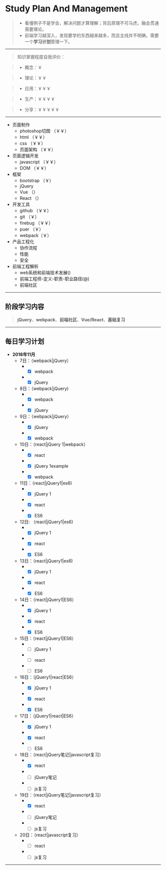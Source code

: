 # Study Plan And Management
>* 看懂例子不是学会，解决问题才算理解；背后原理不可马虎，融会贯通需要理论。
>* 前端学习越深入，发现要学的东西越来越多，而且主线并不明确，需要一个**学习计划**管理一下。

---

> 知识掌握程度自我评价：

>* 概念：￥

>* 理论：￥￥

>* 应用：￥￥￥

>* 生产：￥￥￥￥

>* 分享：￥￥￥￥￥

---

* 页面制作 
  - photoshop切图 （￥￥）
  - html （￥￥）
  - css （￥￥）
  - 页面架构 （￥￥）
* 页面逻辑开发 
  - javascript （￥￥）
  - DOM （￥￥）
* 框架 
  - bootstrap （￥）
  - jQuery
  - Vue （）
  - React （）
* 开发工具 
  - github （￥￥）
  - git （￥）
  - firebug （￥￥）
  - puer （￥）
  - webpack（￥）
* 产品工程化
  - 协作流程
  - 性能
  - 安全
* 前端工程解析
  - web系统和前端技术发展()
  - 前端工程师-定义-职责-职业路径(@)
  - 前端社区

---

## 阶段学习内容

> **jQuery**、**webpack**、**前端社区**、**Vue/React**、**基础复习**

---

## 每日学习计划
* **2018年11月**
  * 7日：（webpack|jQuery）
    - - [x] webpack
    - - [x] jQuery
  * 8日：（webpack|jQuery)
    - - [x] webpack
    - - [x] jQuery
  * 9日：（webpack|jQuery）
    - - [x] jQuery
    - - [x] webpack
  * 10日：（react|jQuery 1|webpack）
    - - [x] react
    - - [x] jQuery 1example
    - - [x] webpack
  * 11日：（react|jQuery1|es6)
    - - [x] jQuery 1
    - - [x] react
    - - [x] ES6
  * 12日: （react|jQuery1|es6)
    - - [x] jQuery 1  
    - - [x] react  
    - - [x] ES6
  * 13日：（react|jQuery1|es6)
    - - [x] jQuery 1 
    - - [x] react
    - - [x] ES6
  * 14日：（react|jQuery1|ES6）
    - - [x] jQuery 1
    - - [x] react
    - - [x] ES6
  * 15日：（react|jQuery1|ES6）
    - - [ ] jQuery 1
    - - [ ] react
    - - [ ] ES6 
  * 16日：（jQuery1|react|ES6）
    - - [x] jQuery 1 
    - - [x] react
    - - [x] ES6
  * 17日：（jQuery1|react|ES6）
    - - [x] jQuery 1
    - - [x] react
    - - [ ] ES6
  * 18日：（react|jQuery笔记|javascript复习）
    - - [x] react
    - - [ ] jQuery笔记
    - - [ ] js复习
  * 19日：（react|jQuery笔记|javascript复习）
    - - [x] react
    - - [ ] jQuery笔记
    - - [ ] js复习
  * 20日：（react|javascript复习）
    - - [ ] react
    - - [ ] js复习
---


